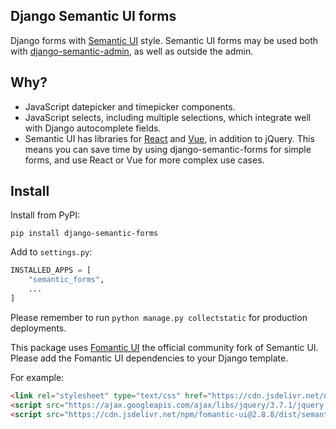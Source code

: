 Django Semantic UI forms
------------------------

Django forms with [Semantic UI](https://semantic-ui.com/) style. Semantic UI forms may be used both with [django-semantic-admin](https://github.com/globophobe/django-semantic-admin), as well as outside the admin.


Why?
----

* JavaScript datepicker and timepicker components.
* JavaScript selects, including multiple selections, which integrate well with Django autocomplete fields.
* Semantic UI has libraries for [React](https://react.semantic-ui.com/) and [Vue](https://semantic-ui-vue.github.io/#/), in addition to jQuery. This means you can save time by using django-semantic-forms for simple forms, and use React or Vue for more complex use cases.


Install
-------

Install from PyPI:

```
pip install django-semantic-forms
```

Add to `settings.py`:

```python
INSTALLED_APPS = [
    "semantic_forms",
    ...
]
```

Please remember to run `python manage.py collectstatic` for production deployments.

This package uses [Fomantic UI](https://fomantic-ui.com/) the official community fork of Semantic UI. Please add the Fomantic UI dependencies to your Django template.

For example:

```html
<link rel="stylesheet" type="text/css" href="https://cdn.jsdelivr.net/npm/fomantic-ui@2.8.8/dist/semantic.min.css">
<script src="https://ajax.googleapis.com/ajax/libs/jquery/3.7.1/jquery.min.js"></script>
<script src="https://cdn.jsdelivr.net/npm/fomantic-ui@2.8.8/dist/semantic.min.js"></script>
```
